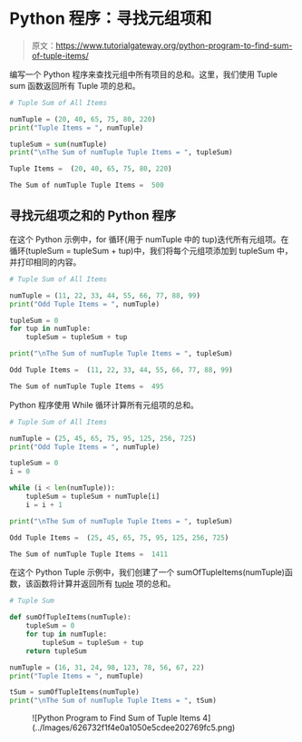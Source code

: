 # Python 程序：寻找元组项和

> 原文：<https://www.tutorialgateway.org/python-program-to-find-sum-of-tuple-items/>

编写一个 Python 程序来查找元组中所有项目的总和。这里，我们使用 Tuple sum 函数返回所有 Tuple 项的总和。

```py
# Tuple Sum of All Items

numTuple = (20, 40, 65, 75, 80, 220)
print("Tuple Items = ", numTuple)

tupleSum = sum(numTuple)
print("\nThe Sum of numTuple Tuple Items = ", tupleSum)
```

```py
Tuple Items =  (20, 40, 65, 75, 80, 220)

The Sum of numTuple Tuple Items =  500
```

## 寻找元组项之和的 Python 程序

在这个 Python 示例中，for 循环(用于 numTuple 中的 tup)迭代所有元组项。在循环(tupleSum = tupleSum + tup)中，我们将每个元组项添加到 tupleSum 中，并打印相同的内容。

```py
# Tuple Sum of All Items

numTuple = (11, 22, 33, 44, 55, 66, 77, 88, 99)
print("Odd Tuple Items = ", numTuple)

tupleSum = 0
for tup in numTuple:
    tupleSum = tupleSum + tup

print("\nThe Sum of numTuple Tuple Items = ", tupleSum)
```

```py
Odd Tuple Items =  (11, 22, 33, 44, 55, 66, 77, 88, 99)

The Sum of numTuple Tuple Items =  495
```

Python 程序使用 While 循环计算所有元组项的总和。

```py
# Tuple Sum of All Items

numTuple = (25, 45, 65, 75, 95, 125, 256, 725)
print("Odd Tuple Items = ", numTuple)

tupleSum = 0
i = 0

while (i < len(numTuple)):
    tupleSum = tupleSum + numTuple[i]
    i = i + 1

print("\nThe Sum of numTuple Tuple Items = ", tupleSum)
```

```py
Odd Tuple Items =  (25, 45, 65, 75, 95, 125, 256, 725)

The Sum of numTuple Tuple Items =  1411
```

在这个 Python Tuple 示例中，我们创建了一个 sumOfTupleItems(numTuple)函数，该函数将计算并返回所有 [tuple](https://www.tutorialgateway.org/python-tuple/) 项的总和。

```py
# Tuple Sum

def sumOfTupleItems(numTuple):
    tupleSum = 0
    for tup in numTuple:
        tupleSum = tupleSum + tup
    return tupleSum

numTuple = (16, 31, 24, 98, 123, 78, 56, 67, 22)
print("Tuple Items = ", numTuple)

tSum = sumOfTupleItems(numTuple)
print("\nThe Sum of numTuple Tuple Items = ", tSum)
```

<figure class="wp-block-image size-large">![Python Program to Find Sum of Tuple Items 4](../Images/626732f1f4e0a1050e5cdee202769fc5.png)</figure>